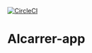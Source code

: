 [![CircleCI](https://circleci.com/bb/zazularenan/alcarrer-app.svg?style=svg)](https://circleci.com/bb/zazularenan/alcarrer-app)

# Alcarrer-app

